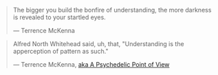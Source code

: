 > The bigger you build the bonfire of understanding, the more darkness is revealed to your startled eyes.
>
> — Terrence McKenna

> Alfred North Whitehead said, uh, that, "Understanding is the apperception of pattern as such."
>
> — Terrence McKenna, [aka A Psychedelic Point of View](https://www.asktmk.com/talks/aka+A+Psychedelic+Point+of+View)
